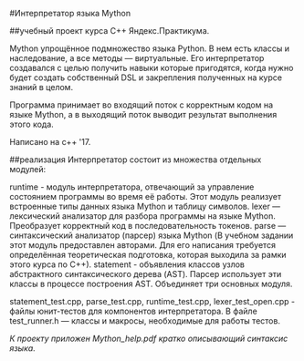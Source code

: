 #Интерпретатор языка Mython

##учебный проект курса С++ Яндекс.Практикума.

Mython упрощённое подмножество языка Python. В нем есть классы и наследование, а все методы — виртуальные. Его интерпретатор создавался с целью получить навыки которые пригодятся, когда нужно будет создать собственный DSL и закрепления полученных на курсе знаний в целом.

Программа принимает во входящий поток с корректным кодом на языке Mython, а в выходящий поток выводит результат выполнения этого кода.

Написано на с++ '17.

##реализация
Интерпретатор состоит из множества отдельных модулей:

runtime - модуль интерпретатора, отвечающий за управление состоянием программы во время её работы. Этот модуль реализует встроенные типы данных языка Mython и таблицу символов.
lexer — лексический анализатор для разбора программы на языке Mython. Преобразует корректный код в последовательность токенов.
parse — синтаксический анализатор (парсер) языка Mython (В учебном задании этот модуль предоставлен авторами. Для его написания требуется определённая теоретическая подготовка, которая выходила за рамки этого курса по C++).
statement - объявления классов узлов абстрактного синтаксического дерева (AST). Парсер использует эти классы в процессе построения AST. Объединяет три основных модуля.

statement_test.cpp, parse_test.cpp, runtime_test.cpp, lexer_test_open.cpp - файлы юнит-тестов для компонентов интерпретатора.
В файле test_runner.h — классы и макросы, необходимые для работы тестов.

_К проекту приложен Mython_help.pdf кратко описывающий синтаксис языка._






